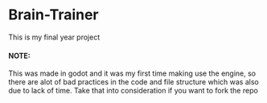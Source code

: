 # Brain-Trainer
This is my final year project

#### NOTE:
This was made in godot and it was my first time making use the engine, so there are alot of bad practices in the code and file structure which was also due to lack of time.
Take that into consideration if you want to fork the repo
